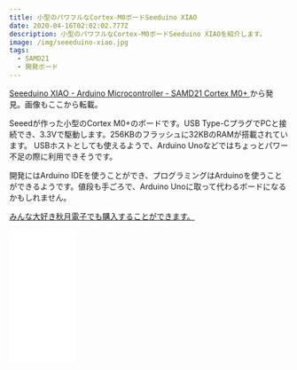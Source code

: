 ```yaml
---
title: 小型のパワフルなCortex-M0ボードSeeduino XIAO
date: 2020-04-16T02:02:02.777Z
description: 小型のパワフルなCortex-M0ボードSeeduino XIAOを紹介します。
image: /img/seeeduino-xiao.jpg
tags:
  - SAMD21
  - 開発ボード
---
```

[Seeeduino XIAO - Arduino Microcontroller - SAMD21 Cortex M0+](https://www.seeedstudio.com/Seeeduino-XIAO-Arduino-Microcontroller-SAMD21-Cortex-M0+-p-4426.html)から発見。画像もここから転載。

Seeedが作った小型のCortex M0+のボードです。USB Type-CプラグでPCと接続でき、3.3Vで駆動します。256KBのフラッシュに32KBのRAMが搭載されています。
USBホストとしても使えるようで、Arduino Unoなどではちょっとパワー不足の際に利用できそうです。

開発にはArduino IDEを使うことができ、プログラミングはArduinoを使うことができるようです。値段も手ごろで、Arduino Unoに取って代わるボードになるかもしれません。

[みんな大好き秋月電子でも購入することができます。](http://akizukidenshi.com/catalog/g/gM-15178/)

<iframe style="width:120px;height:240px;" marginwidth="0" marginheight="0" scrolling="no" frameborder="0" src="//rcm-fe.amazon-adsystem.com/e/cm?lt1=_blank&bc1=000000&IS2=1&bg1=FFFFFF&fc1=000000&lc1=0000FF&t=inajob-22&language=ja_JP&o=9&p=8&l=as4&m=amazon&f=ifr&ref=as_ss_li_til&asins=B086KXY929&linkId=d3c8ac7ba19d2b52cc4876d4779a0cbb"></iframe>
